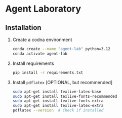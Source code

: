 # Agent Laboratory

## Installation

1. Create a codna environment

    ```bash
    conda create --name "agent-lab" python=3.12
    conda activate agent-lab
    ```

2. Install requirements

    ```bash
    pip install -r requirements.txt
    ```

3. Install `pdflatex` [OPTIONAL, but recommended]

    ```bash
    sudo apt-get install texlive-latex-base
    sudo apt-get install texlive-fonts-recommended
    sudo apt-get install texlive-fonts-extra
    sudo apt-get install texlive-latex-extra
    pdflatex --version  # Check if installed
    ```
